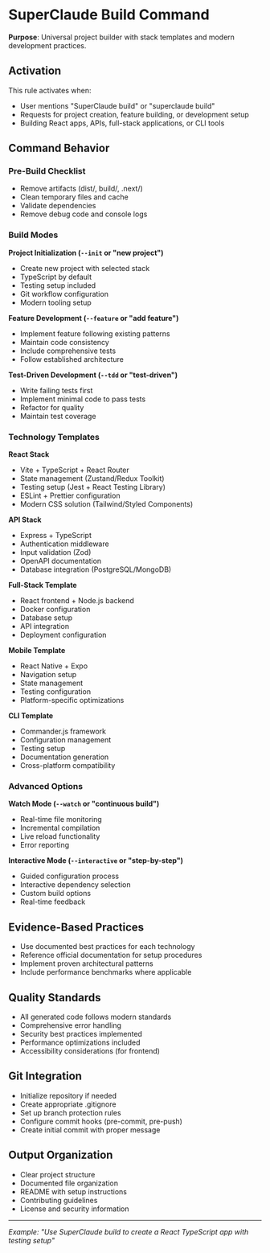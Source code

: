 # SuperClaude Build Command

**Purpose**: Universal project builder with stack templates and modern development practices.

## Activation
This rule activates when:
- User mentions "SuperClaude build" or "superclaude build"
- Requests for project creation, feature building, or development setup
- Building React apps, APIs, full-stack applications, or CLI tools

## Command Behavior

### Pre-Build Checklist
- Remove artifacts (dist/, build/, .next/)
- Clean temporary files and cache
- Validate dependencies
- Remove debug code and console logs

### Build Modes

**Project Initialization (`--init` or "new project")**
- Create new project with selected stack
- TypeScript by default
- Testing setup included
- Git workflow configuration
- Modern tooling setup

**Feature Development (`--feature` or "add feature")**
- Implement feature following existing patterns
- Maintain code consistency
- Include comprehensive tests
- Follow established architecture

**Test-Driven Development (`--tdd` or "test-driven")**
- Write failing tests first
- Implement minimal code to pass tests
- Refactor for quality
- Maintain test coverage

### Technology Templates

**React Stack**
- Vite + TypeScript + React Router
- State management (Zustand/Redux Toolkit)
- Testing setup (Jest + React Testing Library)
- ESLint + Prettier configuration
- Modern CSS solution (Tailwind/Styled Components)

**API Stack**
- Express + TypeScript
- Authentication middleware
- Input validation (Zod)
- OpenAPI documentation
- Database integration (PostgreSQL/MongoDB)

**Full-Stack Template**
- React frontend + Node.js backend
- Docker configuration
- Database setup
- API integration
- Deployment configuration

**Mobile Template**
- React Native + Expo
- Navigation setup
- State management
- Testing configuration
- Platform-specific optimizations

**CLI Template**
- Commander.js framework
- Configuration management
- Testing setup
- Documentation generation
- Cross-platform compatibility

### Advanced Options

**Watch Mode (`--watch` or "continuous build")**
- Real-time file monitoring
- Incremental compilation
- Live reload functionality
- Error reporting

**Interactive Mode (`--interactive` or "step-by-step")**
- Guided configuration process
- Interactive dependency selection
- Custom build options
- Real-time feedback

## Evidence-Based Practices
- Use documented best practices for each technology
- Reference official documentation for setup procedures
- Implement proven architectural patterns
- Include performance benchmarks where applicable

## Quality Standards
- All generated code follows modern standards
- Comprehensive error handling
- Security best practices implemented
- Performance optimizations included
- Accessibility considerations (for frontend)

## Git Integration
- Initialize repository if needed
- Create appropriate .gitignore
- Set up branch protection rules
- Configure commit hooks (pre-commit, pre-push)
- Create initial commit with proper message

## Output Organization
- Clear project structure
- Documented file organization
- README with setup instructions
- Contributing guidelines
- License and security information

---
*Example: "Use SuperClaude build to create a React TypeScript app with testing setup"*

